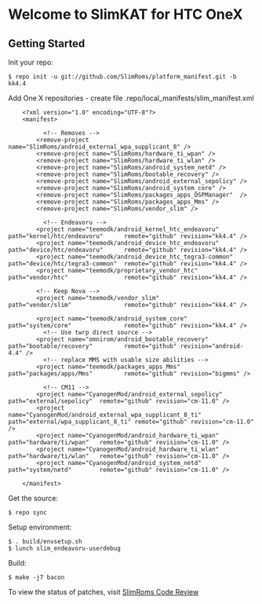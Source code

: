 Welcome to SlimKAT for HTC OneX
===============================


Getting Started
---------------

Init your repo:

    $ repo init -u git://github.com/SlimRoms/platform_manifest.git -b kk4.4

Add One X repositories - create file .repo/local_manifests/slim_manifest.xml

        <?xml version="1.0" encoding="UTF-8"?>
        <manifest>

              <!-- Removes -->
            <remove-project name="SlimRoms/android_external_wpa_supplicant_8" />
            <remove-project name="SlimRoms/hardware_ti_wpan" />
            <remove-project name="SlimRoms/hardware_ti_wlan" />
            <remove-project name="SlimRoms/android_system_netd" />
            <remove-project name="SlimRoms/bootable_recovery" />
            <remove-project name="SlimRoms/android_external_sepolicy" />
            <remove-project name="SlimRoms/android_system_core" />
            <remove-project name="SlimRoms/packages_apps_DSPManager"  />
            <remove-project name="SlimRoms/packages_apps_Mms" />
            <remove-project name="SlimRoms/vendor_slim" />

              <!-- Endeavoru -->
            <project name="teemodk/android_kernel_htc_endeavoru"         path="kernel/htc/endeavoru"      remote="github" revision="kk4.4" />
            <project name="teemodk/android_device_htc_endeavoru"         path="device/htc/endeavoru"      remote="github" revision="kk4.4" />
            <project name="teemodk/android_device_htc_tegra3-common"     path="device/htc/tegra3-common"  remote="github" revision="kk4.4" />
            <project name="teemodk/proprietary_vendor_htc"               path="vendor/htc"                remote="github" revision="kk4.4" />

            <!-- Keep Nova -->
            <project name="teemodk/vendor_slim"                          path="vendor/slim"               remote="github" revision="kk4.4" />
<!-- Small changes to init -->
            <project name="teemodk/android_system_core"                  path="system/core"               remote="github" revision="kk4.4" />
              <!-- Use twrp direct source -->
            <project name="omnirom/android_bootable_recovery"            path="bootable/recovery"         remote="github" revision="android-4.4" />
              <!-- replace MMS with usable size abilities -->
            <project name="teemodk/packages_apps_Mms"                    path="packages/apps/Mms"         remote="github" revision="bigmms" />

              <!-- CM11 -->
            <project name="CyanogenMod/android_external_sepolicy"            path="external/sepolicy"  remote="github" revision="cm-11.0" />
            <project name="CyanogenMod/android_external_wpa_supplicant_8_ti" path="external/wpa_supplicant_8_ti" remote="github" revision="cm-11.0" />
            <project name="CyanogenMod/android_hardware_ti_wpan"             path="hardware/ti/wpan"   remote="github" revision="cm-11.0" />
            <project name="CyanogenMod/android_hardware_ti_wlan"             path="hardware/ti/wlan"   remote="github" revision="cm-11.0" />
            <project name="CyanogenMod/android_system_netd"                  path="system/netd"        remote="github" revision="cm-11.0" />

        </manifest>


Get the source:

    $ repo sync

Setup environment:

    $ . build/envsetup.sh
    $ lunch slim_endeavoru-userdebug

Build:

    $ make -j7 bacon




To view the status of patches, visit [SlimRoms Code Review](http://gerrit.slimroms.net)
